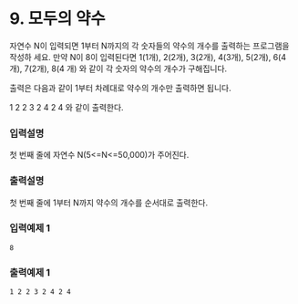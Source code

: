# 9. 모두의 약수

자연수 N이 입력되면 1부터 N까지의 각 숫자들의 약수의 개수를 출력하는 프로그램을 작성하 세요. 만약 N이 8이 입력된다면 1(1개), 2(2개), 3(2개), 4(3개), 5(2개), 6(4개), 7(2개),
8(4 개) 와 같이 각 숫자의 약수의 개수가 구해집니다.

출력은 다음과 같이 1부터 차례대로 약수의 개수만 출력하면 됩니다.

1 2 2 3 2 4 2 4 와 같이 출력한다.

### 입력설명

첫 번째 줄에 자연수 N(5<=N<=50,000)가 주어진다.

### 출력설명

첫 번째 줄에 1부터 N까지 약수의 개수를 순서대로 출력한다.

### 입력예제 1

```text
8
```

### 출력예제 1

```text
1 2 2 3 2 4 2 4
```